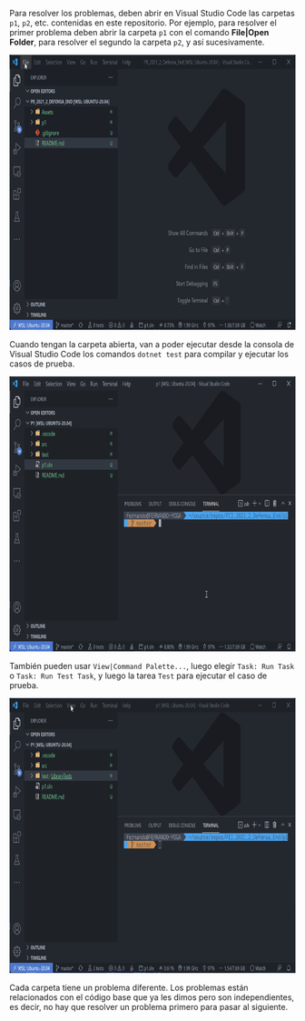 Para resolver los problemas, deben abrir en Visual Studio Code las carpetas `p1`, `p2`, etc. contenidas en este repositorio. Por ejemplo, para resolver el primer problema deben abrir la carpeta `p1` con el comando **File|Open Folder**, para resolver el segundo la carpeta `p2`, y así sucesivamente.

<img src="./Assets/OpenFolder.gif" width="766" height="484"/>

<br>

Cuando tengan la carpeta abierta, van a poder ejecutar desde la consola de Visual Studio Code los comandos `dotnet test` para compilar y ejecutar los casos de prueba.

<img src="./Assets/DotnetRun.gif" width="766" height="484"/>

<br>

También pueden usar `View|Command Palette...`, luego elegir `Task: Run Task` o `Task: Run Test Task`, y luego la tarea `Test` para ejecutar el caso de prueba.

<img src="./Assets/RunTestTask.gif" width="766" height="484"/>

<br>

Cada carpeta tiene un problema diferente. Los problemas están relacionados con el código base que ya les dimos pero son independientes, es decir, no hay que resolver un problema primero para pasar al siguiente.

